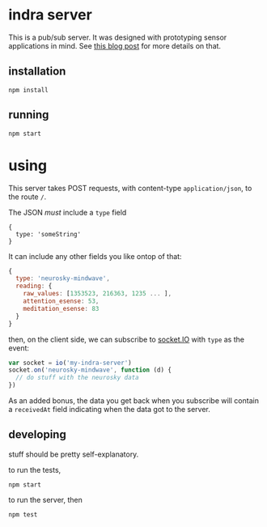# indra server

This is a pub/sub server. It was designed with prototyping sensor applications in mind. See [this blog post](http://coolworld.me/building-multiuser-sensor-apps/) for more details on that.

## installation

    npm install

## running

    npm start
    

# using 

This server takes POST requests, with content-type `application/json`, to the route `/`.

The JSON *must* include a `type` field

```
{
  type: 'someString'
}
```

It can include any other fields you like ontop of that:

```javascript
{
  type: 'neurosky-mindwave',
  reading: {
    raw_values: [1353523, 216363, 1235 ... ],
    attention_esense: 53,
    meditation_esense: 83
  }
}
```

then, on the client side, we can subscribe to [socket.IO](http://socket.io/) with `type` as the event:

```javascript
var socket = io('my-indra-server')
socket.on('neurosky-mindwave', function (d) {
  // do stuff with the neurosky data
})
```

As an added bonus, the data you get back when you subscribe will contain a `receivedAt` field indicating when the data got to the server.

## developing

stuff should be pretty self-explanatory.

to run the tests, 

    npm start

to run the server, then

    npm test
